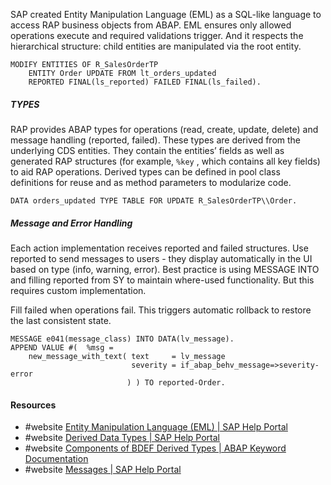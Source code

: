 SAP created Entity Manipulation Language (EML) as a SQL-like language to access RAP business objects from ABAP. EML ensures only allowed operations execute and required validations trigger. And it respects the hierarchical structure: child entities are manipulated via the root entity.
```
MODIFY ENTITIES OF R_SalesOrderTP
	ENTITY Order UPDATE FROM lt_orders_updated
	REPORTED FINAL(ls_reported) FAILED FINAL(ls_failed).
```

##### TYPES
RAP provides ABAP types for operations (read, create, update, delete) and message handling (reported, failed). These types are derived from the underlying CDS entities. They contain the entities’ fields as well as generated RAP structures (for example, `%key` , which contains all key fields) to aid RAP operations.
Derived types can be defined in pool class definitions for reuse and as method parameters to modularize code.
```
DATA orders_updated TYPE TABLE FOR UPDATE R_SalesOrderTP\\Order.
```

##### Message and Error Handling
Each action implementation receives reported and failed structures. Use reported to send messages to users - they display automatically in the UI based on type (info, warning, error). Best practice is using MESSAGE INTO and filling reported from SY to maintain where-used functionality. But this requires custom implementation.

Fill failed when operations fail. This triggers automatic rollback to restore the last consistent state.
```
MESSAGE e041(message_class) INTO DATA(lv_message).
APPEND VALUE #(  %msg = 
	new_message_with_text( text     = lv_message
						   severity = if_abap_behv_message=>severity-error 
					      ) ) TO reported-Order.
```

#### Resources
- #website [Entity Manipulation Language (EML) | SAP Help Portal](https://help.sap.com/docs/ABAP_PLATFORM_NEW/fc4c71aa50014fd1b43721701471913d/af7782de6b9140e29a24eae607bf4138.html?locale=en-US)
- #website [Derived Data Types | SAP Help Portal](https://help.sap.com/docs/ABAP_PLATFORM_NEW/fc4c71aa50014fd1b43721701471913d/5a32ad145caa42c4bc14c18402f95d90.html?locale=en-US)
- #website [Components of BDEF Derived Types | ABAP Keyword Documentation](https://help.sap.com/doc/abapdocu_cp_index_htm/CLOUD/en-US/abapderived_types_comp.html)
- #website [Messages | SAP Help Portal](https://help.sap.com/docs/ABAP_PLATFORM_NEW/fc4c71aa50014fd1b43721701471913d/ac74189b5cae49c1b091f04393bac069.html?locale=en-US)
 